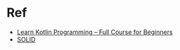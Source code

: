 # Ref
- [Learn Kotlin Programming – Full Course for Beginners](https://youtu.be/EExSSotojVI)
- [SOLID](https://codersee.com/solid-principles-with-kotlin-examples/)